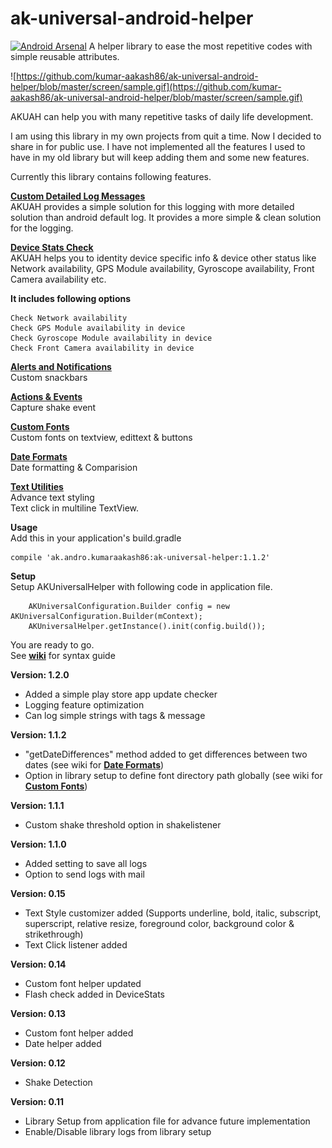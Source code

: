 # ak-universal-android-helper
[![Android Arsenal](https://img.shields.io/badge/Android%20Arsenal-AK%20Universal%20Android%20Helper-brightgreen.svg?style=flat)](https://android-arsenal.com/details/1/5420)
A helper library to ease the most repetitive codes with simple reusable attributes.

![https://github.com/kumar-aakash86/ak-universal-android-helper/blob/master/screen/sample.gif](https://github.com/kumar-aakash86/ak-universal-android-helper/blob/master/screen/sample.gif)

AKUAH can help you with many repetitive tasks of daily life development.

I am using this library in my own projects from quit a time. Now I decided to share in for public use. 
I have not implemented all the features I used to have in my old library but will keep adding them and some new features. 

Currently this library contains following features.

[**Custom Detailed Log Messages**](https://github.com/kumar-aakash86/ak-universal-android-helper/wiki/Custom-Log-Messages)    
AKUAH provides a simple solution for this logging with more detailed solution than android default log. It provides a more simple & clean solution for the logging.
    
[**Device Stats Check**](https://github.com/kumar-aakash86/ak-universal-android-helper/wiki/Device-Stats-Check)    
AKUAH helps you to identity device specific info & device other status like Network availability, GPS Module availability, Gyroscope availability, Front Camera availability etc.

**It includes following options**

    Check Network availability
    Check GPS Module availability in device
    Check Gyroscope Module availability in device
    Check Front Camera availability in device
    
[**Alerts and Notifications**](https://github.com/kumar-aakash86/ak-universal-android-helper/wiki/Alerts-&-Notifications)    
Custom snackbars

[**Actions & Events**](https://github.com/kumar-aakash86/ak-universal-android-helper/wiki/Alerts-&-Notifications)    
Capture shake event

[**Custom Fonts**](https://github.com/kumar-aakash86/ak-universal-android-helper/wiki/Custom-Fonts)    
Custom fonts on textview, edittext & buttons

[**Date Formats**](https://github.com/kumar-aakash86/ak-universal-android-helper/wiki/Date-Formats)    
Date formatting & Comparision

[**Text Utilities**](https://github.com/kumar-aakash86/ak-universal-android-helper/wiki/Text-Utilities)    
Advance text styling    
Text click in multiline TextView.

**Usage**    
Add this in your application's build.gradle
    
    compile 'ak.andro.kumaraakash86:ak-universal-helper:1.1.2'


**Setup**    
Setup AKUniversalHelper with following code in application file.    

        AKUniversalConfiguration.Builder config = new AKUniversalConfiguration.Builder(mContext);
        AKUniversalHelper.getInstance().init(config.build());

You are ready to go.    
See [**wiki**](https://github.com/kumar-aakash86/ak-universal-android-helper/wiki) for syntax guide    

**Version: 1.2.0**
* Added a simple play store app update checker 
* Logging feature optimization
* Can log simple strings with tags & message

**Version: 1.1.2**
* "getDateDifferences" method added to get differences between two dates (see wiki for [**Date Formats**](https://github.com/kumar-aakash86/ak-universal-android-helper/wiki/Date-Formats))
* Option in library setup to define font directory path globally (see wiki for [**Custom Fonts**](https://github.com/kumar-aakash86/ak-universal-android-helper/wiki/Custom-Fonts))

**Version: 1.1.1**
* Custom shake threshold option in shakelistener

**Version: 1.1.0**
* Added setting to save all logs
* Option to send logs with mail

**Version: 0.15**
* Text Style customizer added (Supports underline, bold, italic, subscript, superscript, relative resize, foreground color, background color & strikethrough)
* Text Click listener added

**Version: 0.14**
* Custom font helper updated
* Flash check added in DeviceStats

**Version: 0.13**
* Custom font helper added
* Date helper added

**Version: 0.12**    
* Shake Detection    
    
    
**Version: 0.11**    
* Library Setup from application file for advance future implementation
* Enable/Disable library logs from library setup
